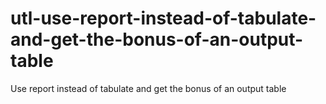 # utl-use-report-instead-of-tabulate-and-get-the-bonus-of-an-output-table
Use report instead of tabulate and get the bonus of an output table 
